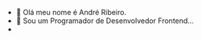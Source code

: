 - 👋 Olá meu nome é André Ribeiro.
- 👀 Sou um Programador de Desenvolvedor Frontend...
- 
<!---
andreribeiro-dev/andreribeiro-dev is a ✨ special ✨ repository because its `README.md` (this file) appears on your GitHub profile.
You can click the Preview link to take a look at your changes.
--->

